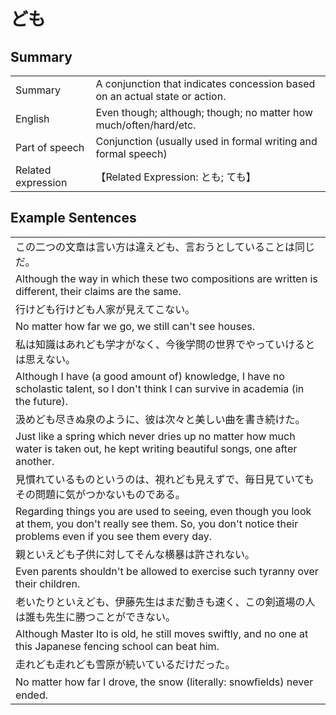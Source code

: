 # ども

## Summary

<table><tr>   <td>Summary</td>   <td>A conjunction that indicates concession based on an actual state or action.</td></tr><tr>   <td>English</td>   <td>Even though; although; though; no matter how much/often/hard/etc.</td></tr><tr>   <td>Part of speech</td>   <td>Conjunction (usually used in formal writing and formal speech)</td></tr><tr>   <td>Related expression</td>   <td>【Related Expression: とも; ても】</td></tr></table>

## Example Sentences

<table><tr><td>この二つの文章は言い方は違えども、言おうとしていることは同じだ。</td></tr><tr><td>Although the way in which these two compositions are written is different, their claims are the same.</td></tr><tr><td>行けども行けども人家が見えてこない。</td></tr><tr><td>No matter how far we go, we still can't see houses.</td></tr><tr><td>私は知識はあれども学才がなく、今後学問の世界でやっていけるとは思えない。</td></tr><tr><td>Although I have (a good amount of) knowledge, I have no scholastic talent, so I don't think I can survive in academia (in the future).</td></tr><tr><td>汲めども尽きぬ泉のように、彼は次々と美しい曲を書き続けた。</td></tr><tr><td>Just like a spring which never dries up no matter how much water is taken out, he kept writing beautiful songs, one after another.</td></tr><tr><td>見慣れているものというのは、視れども見えずで、毎日見ていてもその問題に気がつかないものである。</td></tr><tr><td>Regarding things you are used to seeing, even though you look at them, you don't really see them. So, you don't notice their problems even if you see them every day.</td></tr><tr><td>親といえども子供に対してそんな横暴は許されない。</td></tr><tr><td>Even parents shouldn't be allowed to exercise such tyranny over their children.</td></tr><tr><td>老いたりといえども、伊藤先生はまだ動きも速く、この剣道場の人は誰も先生に勝つことができない。</td></tr><tr><td>Although Master Ito is old, he still moves swiftly, and no one at this Japanese fencing school can beat him.</td></tr><tr><td>走れども走れども雪原が続いているだけだった。</td></tr><tr><td>No matter how far I drove, the snow (literally: snowﬁelds) never ended.</td></tr></table>

